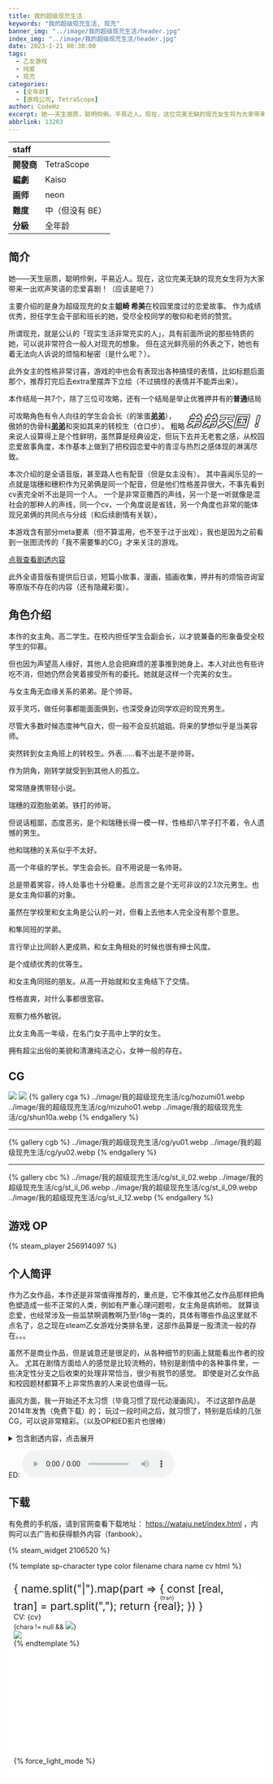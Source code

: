 ```yaml
---
title: 我的超级现充生活
keywords: "我的超级现充生活, 现充"
banner_img: "../image/我的超级现充生活/header.jpg"
index_img: "../image/我的超级现充生活/header.jpg"
date: 2023-1-21 00:30:00
tags:
  - 乙女游戏
  - 纯爱
  - 现充
categories:
  - [全年龄]
  - [游戏公司, TetraScope]
author: CodeHz
excerpt: 她——天生丽质，聪明伶俐，平易近人。现在，这位完美无缺的现充女生将为大家带来一出欢声笑语的恋爱喜剧！（应该是吧？）
abbrlink: 13203
---
```


<img alt="我的超级现充生活" src="../image/我的超级现充生活/header.jpg" style="position: absolute; left: -9999px">

| staff      |                 |
| :--------- | --------------- |
| **開發商** | TetraScope      |
| **編劇**   | Kaiso           |
| **画师**   | neon            |
| **難度**   | 中（但没有 BE） |
| **分級**   | 全年龄          |

## 简介

她——天生丽质，聪明伶俐，平易近人。现在，这位完美无缺的现充女生将为大家带来一出欢声笑语的恋爱喜剧！（应该是吧？）

主要介绍的是身为超级现充的女主<b>姐崎 希美</b>在校园里度过的恋爱故事。
作为成绩优秀，担任学生会干部和班长的她，受尽全校同学的敬仰和老师的赞赏。

所谓现充，就是公认的「现实生活非常充实的人」，具有前面所说的那些特质的她，可以说非常符合一般人对现充的想象。
但在这光鲜亮丽的外表之下，她也有着无法向人诉说的烦恼和秘密（是什么呢？）。

此外女主的性格非常讨喜，游戏的中也会有表现出各种搞怪的表情，比如标题后面那个，推荐打完后去extra里摆弄下立绘（不过搞怪的表情并不能弄出来）。

本作结局一共7个，除了三位可攻略，还有一个结局是举止优雅押井有的<b>普通</b>结局

<span class="outline">弟弟天国！</span>可攻略角色有<span class="nowrap">令人向往的学生会会长（的笨蛋<span class="underline">弟弟</span>）</span>，<span class="nowrap">傲娇的伪骨科<span class="underline">弟弟</span></span>和<span class="nowrap">突如其来的转校生（仓口步）</span>。
粗略来说人设算得上是个性鲜明，虽然算是经典设定，但玩下去并无老套之感，从校园恋爱故事角度，本作基本上做到了把校园恋爱中的青涩与热烈之感体现的淋漓尽致。

本次介绍的是全语音版，甚至路人也有配音（但是女主没有）。
其中喜闻乐见的一点就是瑞穗和穗积作为兄弟俩是同一个配音，但是他们性格差异很大，不事先看到cv表完全听不出是同一个人。
一个是非常亚撒西的声线，另一个是一听就像是混社会的那种人的声线，同一个cv，一个角度说是省钱，另一个角度也非常的能体现兄弟俩的共同点与分歧（和后续剧情有关联）。

本游戏含有部分meta要素（但不算滥用，也不至于过于出戏），我也是因为之前看到一张图流传的「我不需要隼的CG」才来关注的游戏。

<a href="#个人简评" onclick="secret.open = true;个人简评.scrollIntoView({behavior: 'smooth'});return false">点我查看剧透内容</a>

此外全语音版有提供后日谈，短篇小故事，漫画，插画收集，押井有的烦恼咨询室等原版不存在的内容（还有隐藏彩蛋）。

## 角色介绍

<sp-character type="主角" color="#ff918b" filename="heroine" name="姐崎 希美" cv="なし">

本作的女主角。高二学生。在校内担任学生会副会长，以才貌兼备的形象备受全校学生的仰慕。

但也因为声望高人缘好，其他人总会把麻烦的差事推到她身上。本人对此也有些许吃不消，但她仍然会笑着接受所有的委托。她就是这样一个完美的女生。
</sp-character>

<sp-character type="攻略对象" color="#b01313" filename="shun" chara name="姐崎,あねさき|&nbsp;|隼,しゅん" cv="大黒雄斗">

与女主角无血缘关系的弟弟。是个帅哥。 

双手灵巧，做任何事都能面面俱到，也深受身边同学欢迎的现充男生。

尽管大多数时候态度神气自大，但一般不会反抗姐姐。将来的梦想似乎是当美容师。
</sp-character>

<sp-character type="攻略对象" color="#5186dc" filename="ayumu" chara name="仓口,くらぐち|&nbsp;|步,あゆむ" cv="渡部康大">

突然转到女主角班上的转校生。外表……看不出是不是帅哥。

作为阴角，刚转学就受到到其他人的孤立。

常常随身携带轻小说。
</sp-character>

<sp-character type="攻略对象" color="#0089a4" filename="hozumi" chara name="星名,ほしな|&nbsp;|穗积,ほづみ" cv="久保拓馬">

瑞穗的双胞胎弟弟。铁打的帅哥。

但说话粗鄙，态度恶劣，是个和瑞穗长得一模一样，性格却八竿子打不着，令人遗憾的男生。

他和瑞穗的关系似乎不太好。
</sp-character>

<sp-character type="非攻略对象" color="#009683" filename="mizuho" name="星名,ほしな|&nbsp;|瑞穗,みずほ" cv="久保拓馬">

高一个年级的学长。学生会会长。自不用说是一名帅哥。

总是带着笑容，待人处事也十分稳重。总而言之是个无可非议的2.1次元男生。也是女主角仰慕的对象。

虽然在学校里和女主角是公认的一对，但看上去他本人完全没有那个意思。
</sp-character>

<sp-character type="非攻略对象" color="#764ac7" filename="yu" name="押井,おしい|&nbsp;|有,ゆう" cv="野々井爽">

和隼同班的学弟。

言行举止比同龄人更成熟，和女主角相处的时候也很有绅士风度。

是个成绩优秀的优等生。
</sp-character>

<sp-character type="非攻略对象" color="#ff9900" filename="miho" name="折笠,おりかさ|&nbsp;|未步,みほ" cv="花咲芽依">

和女主角同班的朋友。从高一开始就和女主角结下了交情。

性格直爽，对什么事都很宽容。

观察力格外敏锐。
</sp-character>

<sp-character type="非攻略对象" color="#d14092" filename="shizune" name="柊,ひいらぎ|&nbsp;|闲音,しずね" cv="清水星来">

比女主角高一年级，在名门女子高中上学的女生。

拥有超尘出俗的美貌和清澈纯洁之心，女神一般的存在。
</sp-character>

## CG

![](../image/我的超级现充生活/cg/wald01.webp)
![](../image/我的超级现充生活/cg/shizune01.webp)
{% gallery cga %}
../image/我的超级现充生活/cg/hozumi01.webp
../image/我的超级现充生活/cg/mizuho01.webp
../image/我的超级现充生活/cg/shun10a.webp
{% endgallery %}

<hr>

{% gallery cgb %}
../image/我的超级现充生活/cg/yu01.webp
../image/我的超级现充生活/cg/yu02.webp
{% endgallery %}

<hr>

{% gallery cbc %}
../image/我的超级现充生活/cg/st_il_02.webp
../image/我的超级现充生活/cg/st_il_06.webp
../image/我的超级现充生活/cg/st_il_09.webp
../image/我的超级现充生活/cg/st_il_12.webp
{% endgallery %}

## 游戏 OP

{% steam_player 256914097 %}

## 个人简评

作为乙女作品，本作还是非常值得推荐的，重点是，它不像其他乙女作品那样把角色塑造成一些不正常的人类，例如有严重心理问题啦，女主角是病娇啦。
就算谈恋爱，也经常涉及一些监禁啊调教啊乃至r18g一类的，具体有哪些作品这里就不点名了，总之现在steam乙女游戏分类排名里，这部作品算是一股清流一般的存在。。。

虽然不是商业作品，但是诚意还是很足的，从各种细节的刻画上就能看出作者的投入。
尤其在剧情方面给人的感觉是比较流畅的，特别是剧情中的各种事件里，一些决定性分支之后收束的处理非常恰当，很少有脱节的感觉。
即使是对乙女作品和校园题材都算不上非常热衷的人来说也值得一玩。

画风方面，我一开始还不太习惯（毕竟习惯了现代动漫画风）。
不过这部作品是2014年发售（免费下载）的；
玩过一段时间之后，就习惯了，特别是后续的几张CG，可以说非常精彩。（以及OP和ED影片也很棒）

<details ontoggle="ed.play();ed.volume=0.1" id="secret" style="scroll-margin: 60px;">
<summary>包含剧透内容，点击展开</summary>

首先解答开头的烦恼：女主虽然在学校里是个样样都很厉害的人，但是其实是个御宅族，喜好玩看轻小说，玩游戏，特别是乙女游戏（所以能把你的库存给我看一看吗），因而小学时朋友很少。
但是仓口步除外，是女主在小学结识的好朋友，曾经无话不谈。
然后上高中以后，为了摆脱过去的生活，在弟弟隼的帮助下，成功转变为「超级现充」的完美人设。
但是扮演人设给她带来了很多痛苦，比如经常被同学老师委任一些实际并不想做的事情，但是为了人设还得硬着头皮做下去。

我的攻略路线是隼——步——穗积，这不是推荐的顺序（看起来官推的结局是隼，因此应该放最后，不过嘛，完全是个人喜好）。

不过实际情况是，没看攻略前第一步就打出「永远的二次元」结局。。。

如开头所说，本作一共7个结局，3个HE，4个NE，而这永远的二次元就是所谓的共通线结局。
和某社游戏的单身线/基友线的感觉有点类似，第一次打出的时候还是比较惊讶的（强力建议先打这个！！！）。

游戏内建流程图，除了前几个选项需要探索之外，基本上只要回去看路线图就知道在哪条线上了。
不过我还是偷懒看了攻略，主要是这几个选项有一些前后依赖性，有时候前面的一个选项会导致后续直接跳过选项界面。

不过剧透到这里也差不多了，再剧透下去这游戏也没得玩了。

<details>
<summary>不行，我还想看</summary>

三条线中，我个人还是喜欢步线。
与爱着你的人支持互助，总有接纳真实自我的那个人存在。——「two as one」结局标题
但是步线的NE还是非常让人心痛💔，曾经的好友为了维护主角的人设，必须假装成不认识的样子。
这条线对于同学的排挤和冷暴力的描写最多（实际上共通线就有所体现）。
不过我觉得在结局的时候步应该已经知道（或者更早）姐崎就是之前的好友了。
结局标题「你理想中的我」真的很符合剧情，所以这应该算是BE吧，但是游戏到这里就戛然而止了。
也许最后也仍然会相认也说不定，变成地下小情侣吗？
（但是这条线路的文本量太少了）

隼线的话，萌弟属性的可以来试试（我不是），有一个NE甚至是真骨科。
不过相比之下我还是喜欢HE（弟弟天国！！！！），毕竟主角和隼之间关系的变化这点，把骨科之间的亲情变质的过程完全体现出来了。（哇好想有个这样的姐姐）
梦想当美容师，实际也是为了姐姐才做出的改变，不过关于这点，游戏里有更好的呈现，建议自己通一遍。
这条线路之所以成为官推线路，大概也是这条线路里主角的成长最大了吧。
其中一个NE大概算是有线，作为真骨科的有，看似无害但是其实态度非常强硬，还时不时语出惊人。
语音版新增的「押井有烦恼咨询室」也很趣，建议通关之后玩一下。
不过在彩蛋结局有关于押井有的大雷这点请注意。

本游戏最长的线路大概就是穗积线了，是传说中的四角恋，但是不像某些韩剧那样狗血。
四方最终还是归于和好，而且本线路只有一个HE结局。
仔细想想也合理，如果有别的结局的话，那也只能是互相谁都不认识了——毕竟，这两位女生虽然看似有冲突，实际完全都是误会。
看着希美为了追求会长而去读不感兴趣的推理小说，比起爱恋更多的是一种对真正「完美」形象的渴望与追求。
而在穗积面前，则能把自己的真实自我不加掩饰的暴露出来。
相信此时的玩家早已对角色们的真心了如指掌，可以说是旁观者清了。
（不过我相信这才是符合「乙女游戏」定位的线路吧，果然即使是同人作品，也会依照主流喜好来制作游戏）

</details>
</details>

ED: 
<audio id="ed" controls preload="metadata" src="https://storage-zone0.galgamer.moe/audio-2d35/wtj_ed.mp3" type="audio/mp3"></audio>

## 下载

有免费的手机版，请到官网查看下载地址： https://wataju.net/index.html ，内购可以去广告和获得额外内容（fanbook）。

{% steam_widget 2106520 %}


{% template sp-character type color filename chara name cv html %}

<div class="sp-character" style=%{$color: color}%>
  <div class="sp-content">
    <div class="sp-type">{type}</div>
    <div class="sp-name">{
      name.split("|").map(part => {
        const [real, tran] = part.split(",");
        return <ruby>{real}<rt>{tran}</rt></ruby>;
      })
    }</div>
    <div class="sp-cv">CV: {cv}</div>
    <div class="sp-balloon" />
    <div class="sp-text" html={html} />
    {chara != null && <img src={`../image/我的超级现充生活/chara_${filename}.webp`} />}
  </div>
  <div class="sp-image">
    <img src={`../image/我的超级现充生活/${filename}.webp`} />
  </div>
</div>
{% endtemplate %}

<div id="sticky-footer"></div>

{% force_light_mode %}

<style>
  body {
    background-image: url(../image/我的超级现充生活/dot.png);
  }
  #sticky-footer {
    z-index: 999;
    pointer-events: none;
    position: sticky;
    height: 200px;
    bottom: -60px;
    margin: auto;
    width: 100%;
    background-image: url(../image/我的超级现充生活/bottom.png);
    background-position: bottom center;
    background-repeat: no-repeat;
    background-size: 100% auto;
    transition: all ease .2s;
  }
  :root {
    --board-bg-color: #fffa;
  }
  .sp-character {
    background: white;
    display: flex;
    gap: 10px;
    padding: 10px;
    border: 2px solid var(--color);
    border-radius: 1em;
    align-items: center;
  }

  .sp-character > .sp-image {
    width: 50%;
  }
  @media (max-width: 768px) {
    .sp-character {
      flex-direction: column;
    }
    .sp-character > .sp-image {
      width: 100%;
    }
  }

  .sp-character > .sp-content {
    flex: 1;
  }

  .sp-character .sp-type {
    background-color: var(--color);
    color: white;
    font-size: 80%;
    padding: .2em .5em;
    width: max-content;
    align-self: flex-end;
    border-radius: .5em;
    float: right;
  }
  .sp-character .sp-name {
    font-size: 150%;
    color: var(--color);
  }
  .sp-character .sp-cv {
    color: var(--color);
  }
  .sp-character .sp-text {
    font-size: 90%;
  }
  .nowrap {
    white-space: nowrap;
  }
  .underline {
    font-weight: 900;
    text-decoration-line: underline;
  }
  .outline {
    font-size: 200%;
    font-weight: 900;
    font-style: italic;
    letter-spacing: 0.1em;
    float: right;
    color: white;
    filter: blur(0.5px) url(#outline-filter);
  }
</style>
<svg xmlns="http://www.w3.org/2000/svg" style="display: none">
  <filter id="outline-filter" color-interpolation-filters="sRGB">
    <feMorphology in="SourceAlpha" result="DILATED" operator="dilate" radius="1" />
    <feMerge>
      <feMergeNode in="DILATED" />
      <feMergeNode in="SourceGraphic" />
    </feMerge>
  </filter>
</svg>